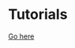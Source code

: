 
# Tutorials

[Go here](https://pressio.github.io/pressio-tutorials/html/index.html)

<!-- | Description | |  | -->
<!-- | ---- | ---- | ---- | -->
<!-- | Explicit time stepping (natively supported types) | [Tutorial Link](https://pressio.github.io/pressio-tutorials/html/md_pages_ode_tutorial1.html) | [Source Code](https://github.com/Pressio/pressio-tutorials/blob/main/tutorials/tut_ode_1.cc) | -->
<!-- | Explicit time stepping (custom types) | [Tutorial Link](https://pressio.github.io/pressio-tutorials/html/md_pages_ode_tutorial2.html) | [Source Code](https://github.com/Pressio/pressio-tutorials/blob/main/tutorials/tut_ode_2.cc) | -->
<!-- | Linear decoder (natively supported types) | [Tutorial Link](https://pressio.github.io/pressio-tutorials/html/md_pages_rom_tutorial_lindec.html) | [Source Code](https://github.com/Pressio/pressio-tutorials/blob/main/tutorials/tut_rom_1.cc) | -->
<!-- | Linear decoder (custom types) | [Tutorial Link](https://pressio.github.io/pressio-tutorials/html/md_pages_rom_tutorial_lindec_at.html) | [Source Code](https://github.com/Pressio/pressio-tutorials/blob/main/tutorials/tut_rom_2.cc) | -->
<!-- | Default Galerkin explicit time | [Tutorial Link](https://pressio.github.io/pressio-tutorials/html/md_pages_rom_tutorial2.html) | --- | -->
<!-- | End-to-end demo for Shallow Water Eq. | [Tutorial Link](https://pressio.github.io/pressio-tutorials/html/md_pages_swe_main.html) | [Source Code](https://github.com/Pressio/pressio-tutorials/tree/master/tutorials/swe2d) | -->
